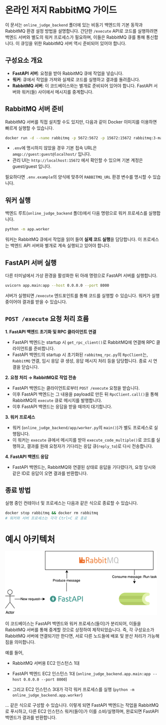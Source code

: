 # 온라인 저지 RabbitMQ 가이드

이 문서는 `online_judge_backend` 폴더에 있는 비동기 백엔드의 기본 동작과 RabbitMQ 환경 설정 방법을 설명합니다. 간단한 `/execute` API로 코드를 실행하려면 백엔드 서버와 별도의 워커 프로세스가 필요하며, 이들은 RabbitMQ 큐를 통해 통신합니다. 이 큐잉을 위한 RabbitMQ 서버 역시 준비되어 있어야 합니다.

## 구성요소 개요
- **FastAPI 서버**: 요청을 받아 RabbitMQ 큐에 작업을 넣습니다.
- **워커**: 큐에서 작업을 가져와 실제로 코드를 실행하고 결과를 돌려줍니다.
- **RabbitMQ 서버**: 이 코드베이스와는 별개로 준비되어 있어야 합니다. FastAPI 서버와 워커(들) 사이에서 메시지를 중계합니다.

## RabbitMQ 서버 준비
RabbitMQ 서버를 직접 설치할 수도 있지만, 다음과 같이 Docker 이미지를 이용하면 빠르게 실행할 수 있습니다.

```bash
docker run -d --name rabbitmq -p 5672:5672 -p 15672:15672 rabbitmq:3-management
```

- `.env`에 명시하지 않았을 경우 기본 접속 URL은 `amqp://guest:guest@localhost/` 입니다.
- 관리 UI는 `http://localhost:15672` 에서 확인할 수 있으며 기본 계정은 guest/guest 입니다.

필요하다면 `.env.example`의 양식에 맞추어 `RABBITMQ_URL` 환경 변수를 명시할 수 있습니다.

## 워커 실행
백엔드 루트(`online_judge_backend` 폴더)에서 다음 명령으로 워커 프로세스를 실행합니다.

```bash
python -m app.worker
```

워커는 RabbitMQ 큐에서 작업을 읽어 들여 **실제 코드 실행**을 담당합니다. 이 프로세스는 백엔드 API 서버와 별개로 계속 실행되고 있어야 합니다.

## FastAPI 서버 실행
다른 터미널에서 가상 환경을 활성화한 뒤 아래 명령으로 FastAPI 서버를 실행합니다.

```bash
uvicorn app.main:app --host 0.0.0.0 --port 8000
```

서버가 실행되면 `/execute` 엔드포인트를 통해 코드를 실행할 수 있습니다. 워커가 실행 중이어야 결과를 받을 수 있습니다.

## `POST /execute` 요청 처리 흐름
**1. FastAPI 백엔드 초기화 및 RPC 클라이언트 연결**
- FastAPI 백엔드는 startup 시 `get_rpc_client()`로 RabbitMQ에 연결해 RPC 클라이언트를 준비합니다. 
- FastAPI 백엔드의 startup 시 초기화된 `rabbitmq_rpc.py`의 `RpcClient`는, `RabbitMQ` 연결, 임시 응답 큐 생성, 응답 메시지 처리 등을 담당합니다. 종료 시 연결을 닫습니다.

**2. 요청 처리 → RabbitMQ로 작업 전송**
- FastAPI 백엔드는 클라이언트로부터 `POST /execute` 요청을 받습니다.
- 이후 FastAPI 백엔드는 그 내용을 payload로 만든 뒤 `RpcClient.call()`을 통해 RabbitMQ의 `execute` 큐로 메시지를 발행합니다. 
- 이후 FastAPI 백엔드는 응답을 받을 때까지 대기합니다.

**3. 워커 프로세스**
- 워커 (`online_judge_backend/app/worker.py`의 `main()`)가 별도 프로세스로 실행됩니다. 
- 이 워커는 `execute` 큐에서 메시지를 받아 `execute_code_multiple()`로 코드를 실행하고, 결과를 원래 요청자가 기다리는 응답 큐(`reply_to`)로 다시 전송합니다.

**4. FastAPI 백엔드 응답**
- FastAPI 백엔드는, RabbitMQ와 연결된 상태로 응답을 기다렸다가, 요청 당시와 같은 ID로 응답이 오면 결과를 반환합니다.

## 종료 방법
실행 중인 컨테이너 및 프로세스는 다음과 같은 식으로 종료할 수 있습니다.
```bash
docker stop rabbitmq && docker rm rabbitmq
# 워커와 서버 프로세스는 각각 Ctrl+C 로 종료
```

# 예시 아키텍처
![alt text](1_QCF7d8QFIAqlJggPxCAL6w.png)

이 코드베이스는 FastAPI 백엔드와 워커 프로세스(들이)가 분리되어, 이들을 RabbitMQ 서버를 통해 중계할 것으로 상정하여 제작되었습니다. 즉, 각 구성요소가 RabbitMQ 서버에 연결되기만 한다면, 서로 다른 노드들에 배포 및 분산 처리가 가능해짐을 의미합니다.

예를 들어, 
- RabbitMQ 서버용 EC2 인스턴스 1대

- FastAPI 백엔드 EC2 인스턴스 1대 (`online_judge_backend.app.main:app --host 0.0.0.0 --port 8000`)

- 그리고 EC2 인스턴스 3대가 각각 워커 프로세스를 실행 (`python -m online_judge_backend.app.worker`)

... 같은 식으로 구성할 수 있습니다. 이렇게 되면 FastAPI 백엔드는 작업을 RabbitMQ로 푸시하고, 다른 EC2 인스턴스 워커(들이)가 이를 소비/실행하며, 완료되면 FastAPI 백엔드가 결과를 반환합니다.

